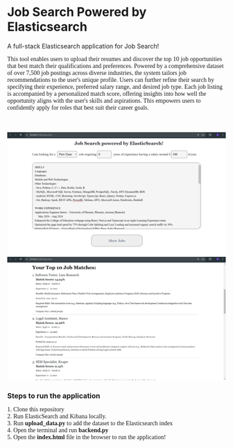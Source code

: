 # Job Search Powered by Elasticsearch
A full-stack Elasticsearch application for Job Search!
<p style="font-family: 'Times New Roman', Times, serif;">
This tool enables users to upload their resumes and discover the top 10 job opportunities that best match their qualifications and preferences. Powered by a comprehensive dataset of over 7,500 job postings across diverse industries, the system tailors job recommendations to the user's unique profile. Users can further refine their search by specifying their experience, preferred salary range, and desired job type. Each job listing is accompanied by a personalized match score, offering insights into how well the opportunity aligns with the user's skills and aspirations. This empowers users to confidently apply for roles that best suit their career goals.</p>
<br>
<br>
<img src="Images/input_fields.png" alt="Input Fields" width="800" />
<img src="Images/jobs1.png" alt="Job Recommendations" width="800" />

<h2 style="font-size: 16px;">Steps to run the application</h2>
<p style="font-family: 'Times New Roman', Times, serif;">
1. Clone this repository<br>
2. Run ElasticSearch and Kibana locally.<br>
3. Run <b>upload_data.py</b> to add the dataset to the Elasticsearch index<br>
4. Open the terminal and run <b>backend.py</b><br>
5. Open the <b>index.html</b> file in the browser to run the application!<br>
</p>